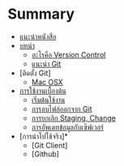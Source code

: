 # Summary

* [แนะนำหนังสือ](README.md)
* [บทนำ](section/intro.md)
	* [อะไรคือ Version Control](section/intro/vcs.md)
	* [แนะนำ Git](section/intro/whatisgit.md)
* [ติดตั้ง Git]
    * [Mac OSX](section/setup/osx.md)
* [การใช้งานเบื้องต้น](section/basics.md)
    * [เริ่มต้นใช้งาน](section/basics/getting-started.md)
    * [การลบไฟล์ออกจาก Git](section/basics/removing.md)
    * [การยกเลิก Staging, Change](section/basics/undoing.md)
    * [การอัพเดทข้อมูลกับเซิฟเวอร์](section/basics/synchonization.md)
* [การนำไปใช้จริง]* 
	* [Git Client]
	* [Github]
